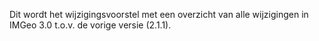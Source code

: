 Dit wordt het wijzigingsvoorstel met een overzicht van alle wijzigingen in IMGeo
3.0 t.o.v. de vorige versie (2.1.1).
